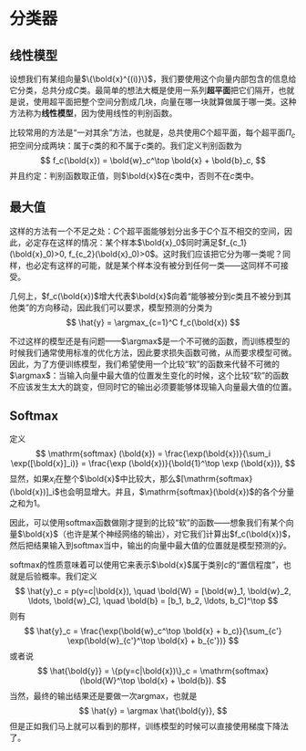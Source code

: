 # 分类器

## 线性模型

设想我们有某组向量$\{\bold{x}^{(i)}\}$，我们要使用这个向量内部包含的信息给它分类，总共分成$C$类。最简单的想法大概是使用一系列**超平面**把它们隔开，也就是说，使用超平面把整个空间分割成几块，向量在哪一块就算做属于哪一类。这种方法称为**线性模型**，因为使用线性的判别函数。

比较常用的方法是“一对其余”方法，也就是，总共使用$C$个超平面，每个超平面$\Pi_c$把空间分成两块：属于$c$类的和不属于$c$类的。我们定义判别函数为
$$
f_c(\bold{x}) = \bold{w}_c^\top \bold{x} + \bold{b}_c,
$$
并且约定：判别函数取正值，则$\bold{x}$在$c$类中，否则不在$c$类中。

## 最大值

这样的方法有一个不足之处：$C$个超平面能够划分出多于$C$个互不相交的空间，因此，必定存在这样的情况：某个样本$\bold{x}_0$同时满足$f_{c_1}(\bold{x}_0)>0, f_{c_2}(\bold{x}_0)>0$。这时我们应该把它分为哪一类呢？同样，也必定有这样的可能，就是某个样本没有被分到任何一类——这同样不可接受。

几何上，$f_c(\bold{x})$增大代表$\bold{x}$向着“能够被分到$c$类且不被分到其他类”的方向移动，因此我们可以要求，模型预测的分类为
$$
\hat{y} = \argmax_{c=1}^C f_c(\bold{x})
$$

不过这样的模型还是有问题——$\argmax$是一个不可微的函数，而训练模型的时候我们通常使用标准的优化方法，因此要求损失函数可微，从而要求模型可微。因此，为了方便训练模型，我们希望使用一个比较“软”的函数来代替不可微的$\argmax$：当输入向量中最大值的位置发生变化的时候，这个比较“软”的函数不应该发生太大的跳变，但同时它的输出必须要能够体现输入向量最大值的位置。

## Softmax
定义
$$
\mathrm{softmax} (\bold{x}) = \frac{\exp(\bold{x})}{\sum_i \exp([\bold{x}]_i)} = \frac{\exp (\bold{x})}{\bold{1}^\top \exp (\bold{x})},
$$
显然，如果$x_i$在整个$\bold{x}$中比较大，那么$[\mathrm{softmax}(\bold{x})]_i$也会明显增大。并且，$\mathrm{softmax}(\bold{x})$的各个分量之和为1。

因此，可以使用softmax函数做刚才提到的比较“软”的函数——想象我们有某个向量$\bold{x}$（也许是某个神经网络的输出），对它我们计算出$f_c(\bold{x})$，然后把结果输入到$\mathrm{softmax}$当中，输出的向量中最大值的位置就是模型预测的$\hat{y}$。

softmax的性质意味着可以使用它来表示$\bold{x}$属于类别$c$的“置信程度”，也就是后验概率。我们定义
$$
\hat{y}_c = p(y=c|\bold{x}), \quad \bold{W} = [\bold{w}_1, \bold{w}_2, \ldots, \bold{w}_C], \quad \bold{b} = [b_1, b_2, \ldots, b_C]^\top
$$
则有
$$
\hat{y}_c = \frac{\exp(\bold{w}_c^\top \bold{x} + b_c)}{\sum_{c'} \exp(\bold{w}_{c'}^\top \bold{x} + b_{c'})}
$$
或者说
$$
\hat{\bold{y}} = \{p(y=c|\bold{x})\}_c = \mathrm{softmax} (\bold{W}^\top \bold{x} + \bold{b}).
$$
当然，最终的输出结果还是要做一次argmax，也就是
$$
\hat{y} = \argmax \hat{\bold{y}},
$$
但是正如我们马上就可以看到的那样，训练模型的时候可以直接使用梯度下降法了。